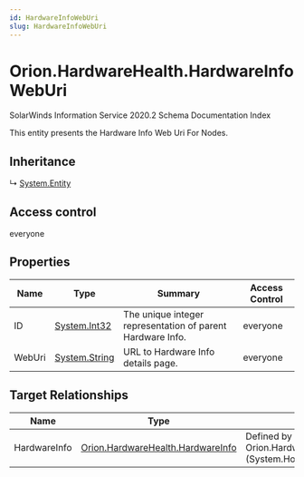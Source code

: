 ```yaml
---
id: HardwareInfoWebUri
slug: HardwareInfoWebUri
---
```


# Orion.HardwareHealth.HardwareInfoWebUri

SolarWinds Information Service 2020.2 Schema Documentation Index

This entity presents the Hardware Info Web Uri For Nodes.

## Inheritance

↳ [System.Entity](./../System/Entity)

## Access control

everyone

## Properties

| Name | Type | Summary | Access Control |
| ------ | ------ | ------ | ------ |
| ID | [System.Int32](https://docs.microsoft.com/en-us/dotnet/api/system.int32) | The unique integer representation of parent Hardware Info. | everyone |
| WebUri | [System.String](https://docs.microsoft.com/en-us/dotnet/api/system.string) | URL to Hardware Info details page. | everyone |

## Target Relationships

| Name | Type | Notes |
| ------ | ------ | ------ |
| HardwareInfo | [Orion.HardwareHealth.HardwareInfo](./../Orion.HardwareHealth/HardwareInfo) | Defined by relationship Orion.HardwareHealth.HardwareInfoHostsWebUri (System.Hosting) |


